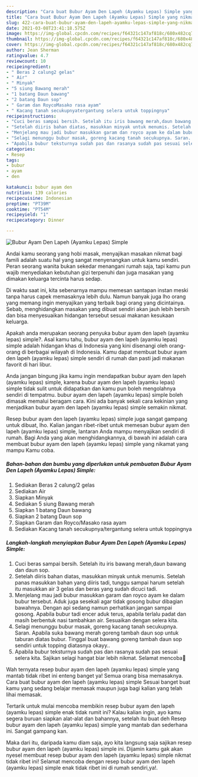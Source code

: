 ```yaml
---
description: "Cara buat Bubur Ayam Den Lapeh (Ayamku Lepas) Simple yang nikmat dan Mudah Dibuat"
title: "Cara buat Bubur Ayam Den Lapeh (Ayamku Lepas) Simple yang nikmat dan Mudah Dibuat"
slug: 422-cara-buat-bubur-ayam-den-lapeh-ayamku-lepas-simple-yang-nikmat-dan-mudah-dibuat
date: 2021-03-08T23:41:18.575Z
image: https://img-global.cpcdn.com/recipes/f64321c147af818c/680x482cq70/bubur-ayam-den-lapeh-ayamku-lepas-simple-foto-resep-utama.jpg
thumbnail: https://img-global.cpcdn.com/recipes/f64321c147af818c/680x482cq70/bubur-ayam-den-lapeh-ayamku-lepas-simple-foto-resep-utama.jpg
cover: https://img-global.cpcdn.com/recipes/f64321c147af818c/680x482cq70/bubur-ayam-den-lapeh-ayamku-lepas-simple-foto-resep-utama.jpg
author: Jean Sherman
ratingvalue: 4.7
reviewcount: 10
recipeingredient:
- " Beras 2 calung2 gelas"
- " Air"
- " Minyak"
- "5 siung Bawang merah"
- "1 batang Daun bawang"
- "2 batang Daun sop"
- " Garam dan RoycoMasako rasa ayam"
- " Kacang tanah secukupnyatergantung selera untuk toppingnya"
recipeinstructions:
- "Cuci beras sampai bersih. Setelah itu iris bawang merah,daun bawang dan daun sop."
- "Setelah diiris bahan diatas, masukkan minyak untuk menumis. Setelah panas masukkan bahan yang diiris tadi, tunggu sampai harum setelah itu masukkan air 3 gelas dan beras yang sudah dicuci tadi."
- "Menjelang mau jadi bubur masukkan garam dan royco ayam ke dalam bubur tersebut. Aduk juga sesekali agar tidak gosong bubur dibagian bawahnya. Dengan api sedang namun perhatikan jangan sampai gosong. Apabila bubur tadi encer aduk terus, apabila terlalu padat dan masih berbentuk nasi tambahkan air. Sesuaikan dengan selera kita."
- "Selagi menunggu bubur masak, goreng kacang tanah secukupnya. Saran. Apabila suka bawang merah goreng tambah daun sop untuk taburan diatas bubur. Tinggal buat bawang goreng tambah daun sop sendiri untuk topping diatasnya okayy.."
- "Apabila bubur teksturnya sudah pas dan rasanya sudah pas sesuai selera kita. Sajikan selagi hangat biar lebih nikmat. Selamat mencoba🤗"
categories:
- Resep
tags:
- bubur
- ayam
- den

katakunci: bubur ayam den 
nutrition: 139 calories
recipecuisine: Indonesian
preptime: "PT39M"
cooktime: "PT54M"
recipeyield: "1"
recipecategory: Dinner

---
```



![Bubur Ayam Den Lapeh (Ayamku Lepas) Simple](https://img-global.cpcdn.com/recipes/f64321c147af818c/680x482cq70/bubur-ayam-den-lapeh-ayamku-lepas-simple-foto-resep-utama.jpg)

Andai kamu seorang yang hobi masak, menyajikan masakan nikmat bagi famili adalah suatu hal yang sangat menyenangkan untuk kamu sendiri. Peran seorang  wanita bukan sekedar menangani rumah saja, tapi kamu pun wajib menyediakan kebutuhan gizi terpenuhi dan juga masakan yang dimakan keluarga tercinta harus sedap.

Di waktu  saat ini, kita sebenarnya mampu memesan santapan instan meski tanpa harus capek memasaknya lebih dulu. Namun banyak juga lho orang yang memang ingin menyajikan yang terbaik bagi orang yang dicintainya. Sebab, menghidangkan masakan yang dibuat sendiri akan jauh lebih bersih dan bisa menyesuaikan hidangan tersebut sesuai makanan kesukaan keluarga. 



Apakah anda merupakan seorang penyuka bubur ayam den lapeh (ayamku lepas) simple?. Asal kamu tahu, bubur ayam den lapeh (ayamku lepas) simple adalah hidangan khas di Indonesia yang kini disenangi oleh orang-orang di berbagai wilayah di Indonesia. Kamu dapat membuat bubur ayam den lapeh (ayamku lepas) simple sendiri di rumah dan pasti jadi makanan favorit di hari libur.

Anda jangan bingung jika kamu ingin mendapatkan bubur ayam den lapeh (ayamku lepas) simple, karena bubur ayam den lapeh (ayamku lepas) simple tidak sulit untuk didapatkan dan kamu pun boleh mengolahnya sendiri di tempatmu. bubur ayam den lapeh (ayamku lepas) simple boleh dimasak memalui beragam cara. Kini ada banyak sekali cara kekinian yang menjadikan bubur ayam den lapeh (ayamku lepas) simple semakin nikmat.

Resep bubur ayam den lapeh (ayamku lepas) simple juga sangat gampang untuk dibuat, lho. Kalian jangan ribet-ribet untuk memesan bubur ayam den lapeh (ayamku lepas) simple, lantaran Anda mampu menyajikan sendiri di rumah. Bagi Anda yang akan menghidangkannya, di bawah ini adalah cara membuat bubur ayam den lapeh (ayamku lepas) simple yang nikamat yang mampu Kamu coba.

<!--inarticleads1-->

##### Bahan-bahan dan bumbu yang diperlukan untuk pembuatan Bubur Ayam Den Lapeh (Ayamku Lepas) Simple:

1. Sediakan  Beras 2 calung/2 gelas
1. Sediakan  Air
1. Siapkan  Minyak
1. Sediakan 5 siung Bawang merah
1. Siapkan 1 batang Daun bawang
1. Siapkan 2 batang Daun sop
1. Siapkan  Garam dan Royco/Masako rasa ayam
1. Sediakan  Kacang tanah secukupnya/tergantung selera untuk toppingnya




<!--inarticleads2-->

##### Langkah-langkah menyiapkan Bubur Ayam Den Lapeh (Ayamku Lepas) Simple:

1. Cuci beras sampai bersih. Setelah itu iris bawang merah,daun bawang dan daun sop.
1. Setelah diiris bahan diatas, masukkan minyak untuk menumis. Setelah panas masukkan bahan yang diiris tadi, tunggu sampai harum setelah itu masukkan air 3 gelas dan beras yang sudah dicuci tadi.
1. Menjelang mau jadi bubur masukkan garam dan royco ayam ke dalam bubur tersebut. Aduk juga sesekali agar tidak gosong bubur dibagian bawahnya. Dengan api sedang namun perhatikan jangan sampai gosong. Apabila bubur tadi encer aduk terus, apabila terlalu padat dan masih berbentuk nasi tambahkan air. Sesuaikan dengan selera kita.
1. Selagi menunggu bubur masak, goreng kacang tanah secukupnya. Saran. Apabila suka bawang merah goreng tambah daun sop untuk taburan diatas bubur. Tinggal buat bawang goreng tambah daun sop sendiri untuk topping diatasnya okayy..
1. Apabila bubur teksturnya sudah pas dan rasanya sudah pas sesuai selera kita. Sajikan selagi hangat biar lebih nikmat. Selamat mencoba🤗




Wah ternyata resep bubur ayam den lapeh (ayamku lepas) simple yang mantab tidak ribet ini enteng banget ya! Semua orang bisa memasaknya. Cara buat bubur ayam den lapeh (ayamku lepas) simple Sesuai banget buat kamu yang sedang belajar memasak maupun juga bagi kalian yang telah lihai memasak.

Tertarik untuk mulai mencoba membikin resep bubur ayam den lapeh (ayamku lepas) simple enak tidak rumit ini? Kalau kalian ingin, ayo kamu segera buruan siapkan alat-alat dan bahannya, setelah itu buat deh Resep bubur ayam den lapeh (ayamku lepas) simple yang mantab dan sederhana ini. Sangat gampang kan. 

Maka dari itu, daripada kamu diam saja, ayo kita langsung saja sajikan resep bubur ayam den lapeh (ayamku lepas) simple ini. Dijamin kamu gak akan nyesel membuat resep bubur ayam den lapeh (ayamku lepas) simple nikmat tidak ribet ini! Selamat mencoba dengan resep bubur ayam den lapeh (ayamku lepas) simple enak tidak ribet ini di rumah sendiri,ya!.

